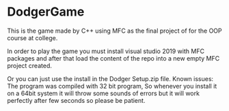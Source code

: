 # DodgerGame
This is the game made by C++ using MFC as the final project of for the OOP course at college.

In order to play the game you must install visual studio 2019 with MFC packages and after that load the content of the repo into a new empty MFC project created.

Or you can just use the install in the Dodger Setup.zip file.
Known issues:
The program was compiled with 32 bit program, So whenever you install it on a 64bit system it will throw some sounds of errors but it will work perfectly after few seconds so please be patient.

